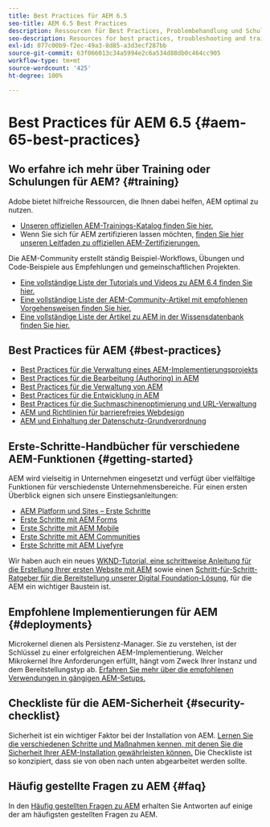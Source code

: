 ```yaml
---
title: Best Practices für AEM 6.5
seo-title: AEM 6.5 Best Practices
description: Ressourcen für Best Practices, Problembehandlung und Schulungen für AEM 6.5
seo-description: Resources for best practices, troubleshooting and training for AEM 6.5
exl-id: 077c00b9-f2ec-49a3-8d85-a3d3ecf287bb
source-git-commit: 63f066013c34a5994e2c6a534d88db0c464cc905
workflow-type: tm+mt
source-wordcount: '425'
ht-degree: 100%

---
```


# Best Practices für AEM 6.5 {#aem-65-best-practices}

## Wo erfahre ich mehr über Training oder Schulungen für AEM? {#training}

Adobe bietet hilfreiche Ressourcen, die Ihnen dabei helfen, AEM optimal zu nutzen.

* [Unseren offiziellen AEM-Trainings-Katalog finden Sie hier.](https://training.adobe.com/training/current-courses.html#solution=adobeExperienceManager&amp;p=1)
* Wenn Sie sich für AEM zertifizieren lassen möchten, [finden Sie hier unseren Leitfaden zu offiziellen AEM-Zertifizierungen.](https://training.adobe.com/certification/exams.html#p=1&amp;solution=adobeExperienceManager)

Die AEM-Community erstellt ständig Beispiel-Workflows, Übungen und Code-Beispiele aus Empfehlungen und gemeinschaftlichen Projekten.

* [Eine vollständige Liste der Tutorials und Videos zu AEM 6.4 finden Sie hier.](https://helpx.adobe.com/de/experience-manager/kt/index/aem-6-5-videos.html)
* [Eine vollständige Liste der AEM-Community-Artikel mit empfohlenen Vorgehensweisen finden Sie hier.](https://helpx.adobe.com/de/experience-manager/topics/how-to.html)
* [Eine vollständige Liste der Artikel zu AEM in der Wissensdatenbank finden Sie hier.](https://helpx.adobe.com/de/experience-manager/kb/index/full_kb_list.html)

## Best Practices für AEM {#best-practices}

* [Best Practices für die Verwaltung eines AEM-Implementierungsprojekts](/help/managing/best-practices.md)
* [Best Practices für die Bearbeitung (Authoring) in AEM](/help/sites-authoring/best-practices.md)
* [Best Practices für die Verwaltung von AEM](/help/sites-administering/administer-best-practices.md)
* [Best Practices für die Entwicklung in AEM](/help/sites-developing/best-practices.md)
* [Best Practices für die Suchmaschinenoptimierung und URL-Verwaltung](/help/managing/seo-and-url-management.md)
* [AEM und Richtlinien für barrierefreies Webdesign](/help/managing/web-accessibility.md)
* [AEM und Einhaltung der Datenschutz-Grundverordnung](/help/managing/data-protection-and-privacy.md)

## Erste-Schritte-Handbücher für verschiedene AEM-Funktionen {#getting-started}

AEM wird vielseitig in Unternehmen eingesetzt und verfügt über vielfältige Funktionen für verschiedenste Unternehmensbereiche. Für einen ersten Überblick eignen sich unsere Einstiegsanleitungen:

* [AEM Platform und Sites – Erste Schritte](/help/sites-deploying/deploy.md#getting-started)
* [Erste Schritte mit AEM Forms](/help/forms/using/introduction-aem-forms.md)
* [Erste Schritte mit AEM Mobile](/help/mobile/getting-started-aem-mobile.md)
* [Erste Schritte mit AEM Communities](/help/communities/getting-started.md)
* [Erste Schritte mit AEM Livefyre](https://answers.livefyre.com/developers/getting-started/)

Wir haben auch ein neues [WKND-Tutorial, eine schrittweise Anleitung für die Erstellung Ihrer ersten Website mit AEM](https://experienceleague.adobe.com/docs/experience-manager-learn/getting-started-wknd-tutorial-develop/overview.html?lang=de) sowie einen [Schritt-für-Schritt-Ratgeber für die Bereitstellung unserer Digital Foundation-Lösung](https://helpx.adobe.com/de/marketing-cloud/how-to/digital-foundation.html), für die AEM ein wichtiger Baustein ist.

## Empfohlene Implementierungen für AEM {#deployments}

Microkernel dienen als Persistenz-Manager. Sie zu verstehen, ist der Schlüssel zu einer erfolgreichen AEM-Implementierung. Welcher Mikrokernel Ihre Anforderungen erfüllt, hängt vom Zweck Ihrer Instanz und dem Bereitstellungstyp ab. [Erfahren Sie mehr über die empfohlenen Verwendungen in gängigen AEM-Setups.](/help/sites-deploying/recommended-deploys.md)

## Checkliste für die AEM-Sicherheit {#security-checklist}

Sicherheit ist ein wichtiger Faktor bei der Installation von AEM. [Lernen Sie die verschiedenen Schritte und Maßnahmen kennen, mit denen Sie die Sicherheit Ihrer AEM-Installation gewährleisten können.](/help/sites-administering/security-checklist.md) Die Checkliste ist so konzipiert, dass sie von oben nach unten abgearbeitet werden sollte.

## Häufig gestellte Fragen zu AEM {#faq}

In den [Häufig gestellten Fragen zu AEM](/help/sites-administering/aem-faqs.md) erhalten Sie Antworten auf einige der am häufigsten gestellten Fragen zu AEM.

